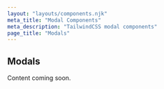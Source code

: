 ```yaml
---
layout: "layouts/components.njk"
meta_title: "Modal Components"
meta_description: "TailwindCSS modal components"
page_title: "Modals"
---
```


## Modals

Content coming soon.
